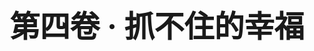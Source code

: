 <style rel="stylesheet">
h1 {
    font-size: xxx-large;
    display: flex;
    height: 100vh;
    justify-content: center;
    align-items: center;
}
</style>
# 第四卷 · 抓不住的幸福